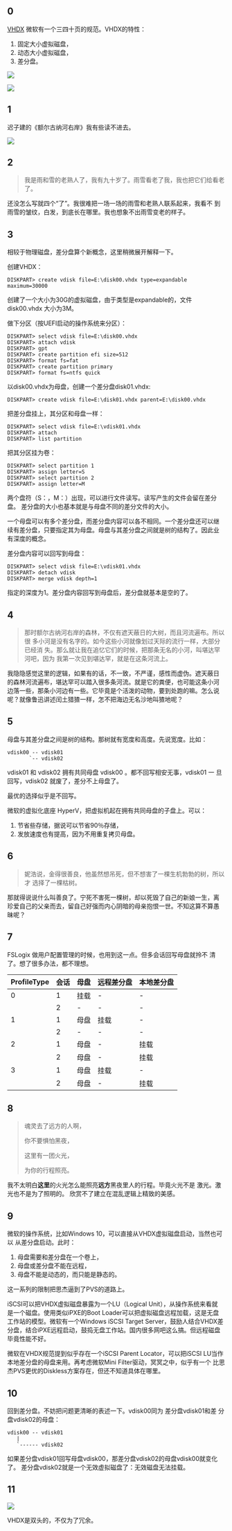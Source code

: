 
## 0
[VHDX](https://learn.microsoft.com/zh-cn/openspecs/windows_protocols/ms-vhdx/83e061f8-f6e2-4de1-91bd-5d518a43d477)
微软有一个三四十页的规范。VHDX的特性：
1. 固定大小虚拟磁盘，
2. 动态大小虚拟磁盘，
3. 差分盘。

![](./vhdx001.png)

![](./vhdx002.png)

## 1

迟子建的《额尔古纳河右岸》我有些读不进去。

![](./eerrb.jpg)
## 2

> 我是雨和雪的老熟人了，我有九十岁了。雨雪看老了我，我也把它们给看老了。

还没怎么写就四个“了”。我很难把一场一场的雨雪和老熟人联系起来，我看不
到雨雪的皱纹，白发，到底长在哪里。我也想象不出雨雪变老的样子。

## 3

相较于物理磁盘，差分盘算个新概念，这里稍微展开解释一下。

创建VHDX：
```
DISKPART> create vdisk file=E:\disk00.vhdx type=expandable maximum=30000
```

创建了一个大小为30G的虚拟磁盘，由于类型是expandable的，文件disk00.vhdx
大小为3M。

做下分区（按UEFI启动的操作系统来分区）：
```
DISKPART> select vdisk file=E:\disk00.vhdx
DISKPART> attach vdisk
DISKPART> gpt
DISKPART> create partition efi size=512
DISKPART> format fs=fat
DISKPART> create partition primary
DISKPART> format fs=ntfs quick
```

以disk00.vhdx为母盘，创建一个差分盘disk01.vhdx:
```
DISKPART> create vdisk file=E:\disk01.vhdx parent=E:\disk00.vhdx
```

把差分盘挂上，其分区和母盘一样：
```
DISKPART> select vdisk file=E:\vdisk01.vhdx
DISKPART> attach
DISKPART> list partition
```

把其分区挂为卷：
```
DISKPART> select partition 1
DISKPART> assign letter=S
DISKPART> select partition 2
DISKPART> assign letter=M
```

两个盘符（S：，M：）出现，可以进行文件读写。读写产生的文件会留在差分盘。
差分盘的大小也基本就是与母盘不同的差分文件的大小。

一个母盘可以有多个差分盘，而差分盘内容可以各不相同。一个差分盘还可以继
续有差分盘，只要指定其为母盘。母盘与其差分盘之间就是树的结构了。因此业
有深度的概念。

差分盘内容可以回写到母盘：
```
DISKPART> select vdisk file=E:\vdisk01.vhdx
DISKPART> detach vdisk
DISKPART> merge vdisk depth=1
```
指定的深度为1。差分盘内容回写到母盘后，差分盘就基本是空的了。

## 4

> 那时额尔古纳河右岸的森林，不仅有遮天蔽日的大树，而且河流遍布。所以很
> 多小河是没有名字的。如今这些小河就像划过天际的流行一样，大部分已经消
> 失。那么就让我在追忆它们的时候，把那条无名的小河，叫堪达罕河吧，因为
> 我第一次见到堪达罕，就是在这条河流上。

我隐隐感觉这里的逻辑，如果有的话，不一致，不严谨，感性而虚伪。遮天蔽日
的森林河流遍布，堪达罕可以踏入很多条河流。就是它的粪便，也可能这条小河
边落一些，那条小河边有一些。它毕竟是个活泼的动物，要到处跑的嘛。怎么说
呢？就像鲁迅讲述闰土猎猹一样，怎不把海边无名沙地叫猹地呢？

## 5

母盘与其差分盘之间是树的结构。那树就有宽度和高度。先说宽度。比如：

```
vdisk00 -- vdisk01
       `-- vdisk02
```

vdisk01 和 vdisk02 拥有共同母盘 vdisk00 。都不回写相安无事，vdisk01 一
旦回写，vdisk02 就废了，差分不上母盘了。

最优的选择似乎是不回写。

微软的虚拟化底座 HyperV，把虚拟机起在拥有共同母盘的子盘上。可以：
1. 节省些存储，据说可以节省90％存储，
2. 发放速度也有提高，因为不用重复拷贝母盘。

## 6

> 妮浩说，金得很善良，他虽然想吊死，但不想害了一棵生机勃勃的树，所以才
> 选择了一棵枯树。

那就得说说什么叫善良了。宁死不害死一棵树，却以死毁了自己的新娘一生，离
珍爱自己的父亲而去，留自己好强而内心阴暗的母亲抱恨一世。不知这算不算愚
昧呢？

## 7

FSLogix 做用户配置管理的时候，也用到这一点。但多会话回写母盘就拎不
清了。想了很多办法，都不理想。

| ProfileType | 会话 | 母盘 | 远程差分盘 | 本地差分盘 |
|-------------|------|------|------------|------------|
| 0           | 1    | 挂载 | -          | -          |
|             | 2    | -    | -          | -          |
| 1           | 1    | 母盘 | 挂载       | -          |
|             | 2    | -    | -          | -          |
| 2           | 1    | 母盘 | -          | 挂载       |
|             | 2    | 母盘 | -          | 挂载       |
| 3           | 1    | 母盘 | 挂载       | -          |
|             | 2    | 母盘 | -          | 挂载       |

## 8

> 魂灵去了远方的人啊，
>
> 你不要惧怕黑夜，
>
> 这里有一团火光，
>
> 为你的行程照亮。

我不太明白**这里**的火光怎么能照亮**远方**黑夜里人的行程。毕竟火光不是
激光。激光也不是为了照明的。 欣赏不了建立在混乱逻辑上精致的美感。

## 9

微软的操作系统，比如Windows 10，可以直接从VHDX虚拟磁盘启动，当然也可以
从差分盘启动。此时：
1. 母盘需要和差分盘在一个卷上，
2. 母盘或差分盘不能在远程，
3. 母盘不能是动态的，而只能是静态的。

这一系列的限制把思杰逼到了PVS的道路上。

iSCSI可以把VHDX虚拟磁盘暴露为一个LU（Logical Unit），从操作系统来看就
是一个磁盘。使用类似iPXE的Boot Loader可以把虚拟磁盘远程加载，这是无盘
工作站的模型。微软有一个Windows iSCSI Target Server，鼓励人结合VHDX差
分盘，结合iPXE远程启动，鼓捣无盘工作站。国内很多网吧这么搞。但远程磁盘
毕竟性能不好。

微软在VHDX规范提到似乎存在一个iSCSI Parent Locator，可以把iSCSI LU当作
本地差分盘的母盘来用。再考虑微软Mini Filter驱动，冥冥之中，似乎有一个
比思杰PVS更优的Diskless方案存在，但还不知道具体在哪里。

## 10

回到差分盘。不妨把问题更清晰的表述一下。vdisk00同为 差分盘vdisk01和差
分盘vdisk02的母盘：

```
vdisk00 -- vdisk01
   | 
   `------ vdisk02
```

如果差分盘vdisk01回写母盘vdisk00，那差分盘vdisk02的母盘vdisk00就变化了。
差分盘vdisk02就是一个无效虚拟磁盘了：无效磁盘无法挂载。

## 11

![](./vhdx003.png)

VHDX是双头的，不仅为了冗余。

